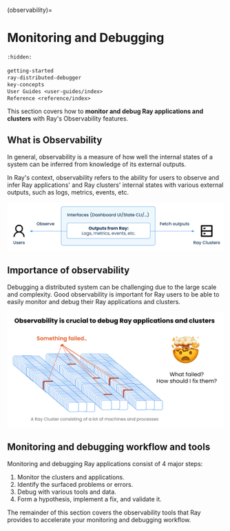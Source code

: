 (observability)=

# Monitoring and Debugging

```{toctree}
:hidden:

getting-started
ray-distributed-debugger
key-concepts
User Guides <user-guides/index>
Reference <reference/index>
```

This section covers how to **monitor and debug Ray applications and clusters** with Ray's Observability features.


## What is Observability
In general, observability is a measure of how well the internal states of a system can be inferred from knowledge of its external outputs.

In Ray's context, observability refers to the ability for users to observe and infer Ray applications' and Ray clusters' internal states with various external outputs, such as logs, metrics, events, etc.

![what is ray's observability](./images/what-is-ray-observability.png)


## Importance of observability
Debugging a distributed system can be challenging due to the large scale and complexity. Good observability is important for Ray users to be able to easily monitor and debug their Ray applications and clusters.

![Importance of observability](./images/importance-of-observability.png)


## Monitoring and debugging workflow and tools

Monitoring and debugging Ray applications consist of 4 major steps:
1. Monitor the clusters and applications.
2. Identify the surfaced problems or errors.
3. Debug with various tools and data.
4. Form a hypothesis, implement a fix, and validate it.

The remainder of this section covers the observability tools that Ray provides to accelerate your monitoring and debugging workflow.
